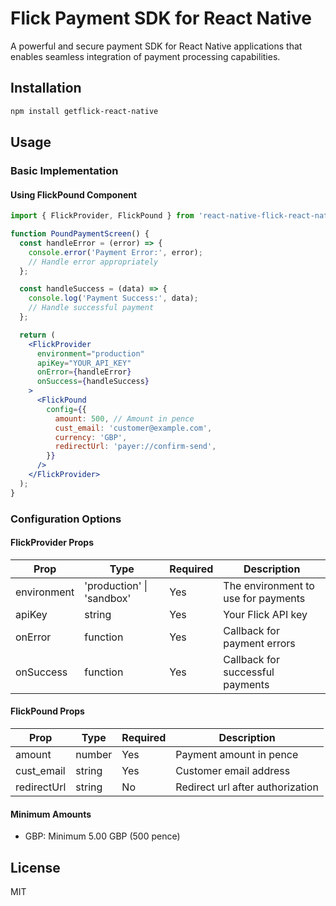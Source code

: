 # Flick Payment SDK for React Native

A powerful and secure payment SDK for React Native applications that enables seamless integration of payment processing capabilities.

## Installation

```sh
npm install getflick-react-native
```

## Usage

### Basic Implementation

#### Using FlickPound Component

```jsx
import { FlickProvider, FlickPound } from 'react-native-flick-react-native-sdk';

function PoundPaymentScreen() {
  const handleError = (error) => {
    console.error('Payment Error:', error);
    // Handle error appropriately
  };

  const handleSuccess = (data) => {
    console.log('Payment Success:', data);
    // Handle successful payment
  };

  return (
    <FlickProvider
      environment="production"
      apiKey="YOUR_API_KEY"
      onError={handleError}
      onSuccess={handleSuccess}
    >
      <FlickPound
        config={{
          amount: 500, // Amount in pence
          cust_email: 'customer@example.com',
          currency: 'GBP',
          redirectUrl: 'payer://confirm-send',
        }}
      />
    </FlickProvider>
  );
}
```

### Configuration Options

#### FlickProvider Props

| Prop        | Type                      | Required | Description                         |
| ----------- | ------------------------- | -------- | ----------------------------------- |
| environment | 'production' \| 'sandbox' | Yes      | The environment to use for payments |
| apiKey      | string                    | Yes      | Your Flick API key                  |
| onError     | function                  | Yes      | Callback for payment errors         |
| onSuccess   | function                  | Yes      | Callback for successful payments    |

#### FlickPound Props

| Prop        | Type   | Required | Description                      |
| ----------- | ------ | -------- | -------------------------------- |
| amount      | number | Yes      | Payment amount in pence          |
| cust_email  | string | Yes      | Customer email address           |
| redirectUrl | string | No       | Redirect url after authorization |

#### Minimum Amounts

- GBP: Minimum 5.00 GBP (500 pence)

## License

MIT
